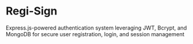 # Regi-Sign
Express.js-powered authentication system leveraging JWT, Bcrypt, and MongoDB for secure user registration, login, and session management
